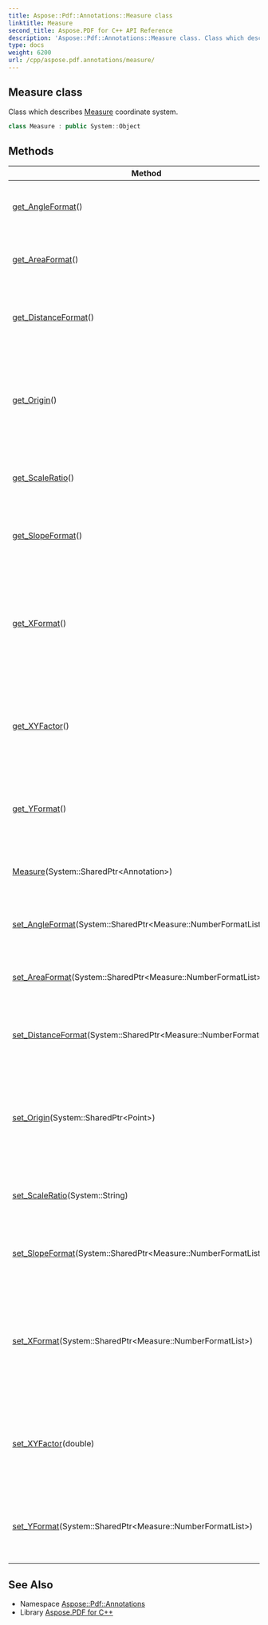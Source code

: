 ```yaml
---
title: Aspose::Pdf::Annotations::Measure class
linktitle: Measure
second_title: Aspose.PDF for C++ API Reference
description: 'Aspose::Pdf::Annotations::Measure class. Class which describes Measure coordinate system in C++.'
type: docs
weight: 6200
url: /cpp/aspose.pdf.annotations/measure/
---
```

## Measure class


Class which describes [Measure](./) coordinate system.

```cpp
class Measure : public System::Object
```

## Methods

| Method | Description |
| --- | --- |
| [get_AngleFormat](./get_angleformat/)() | A number format array for measurement of angles. |
| [get_AreaFormat](./get_areaformat/)() | A number format array for measurement of area. |
| [get_DistanceFormat](./get_distanceformat/)() | A number format array for measurement of distance in any direction. |
| [get_Origin](./get_origin/)() | [Point](../../aspose.pdf/point/) that shall specify the origin of the measurement coordinate system in default user space coordinates. |
| [get_ScaleRatio](./get_scaleratio/)() | A text string expressing the scale ratio of the drawing. |
| [get_SlopeFormat](./get_slopeformat/)() | A number format array for measurement of the slope of a line. |
| [get_XFormat](./get_xformat/)() | A number format array for measurement of change along the xaxis and, if Y is not present, along the y axis as well. |
| [get_XYFactor](./get_xyfactor/)() | A factor that shall be used to convert the largest units along the y axis to the largest units along the x axis. |
| [get_YFormat](./get_yformat/)() | A number format array for measurement of change along the y axis. |
| [Measure](./measure/)(System::SharedPtr\<Annotation\>) | Creates [Measure](./) object for measure annotations. |
| [set_AngleFormat](./set_angleformat/)(System::SharedPtr\<Measure::NumberFormatList\>) | A number format array for measurement of angles. |
| [set_AreaFormat](./set_areaformat/)(System::SharedPtr\<Measure::NumberFormatList\>) | A number format array for measurement of area. |
| [set_DistanceFormat](./set_distanceformat/)(System::SharedPtr\<Measure::NumberFormatList\>) | A number format array for measurement of distance in any direction. |
| [set_Origin](./set_origin/)(System::SharedPtr\<Point\>) | [Point](../../aspose.pdf/point/) that shall specify the origin of the measurement coordinate system in default user space coordinates. |
| [set_ScaleRatio](./set_scaleratio/)(System::String) | A text string expressing the scale ratio of the drawing. |
| [set_SlopeFormat](./set_slopeformat/)(System::SharedPtr\<Measure::NumberFormatList\>) | A number format array for measurement of the slope of a line. |
| [set_XFormat](./set_xformat/)(System::SharedPtr\<Measure::NumberFormatList\>) | A number format array for measurement of change along the xaxis and, if Y is not present, along the y axis as well. |
| [set_XYFactor](./set_xyfactor/)(double) | A factor that shall be used to convert the largest units along the y axis to the largest units along the x axis. |
| [set_YFormat](./set_yformat/)(System::SharedPtr\<Measure::NumberFormatList\>) | A number format array for measurement of change along the y axis. |
## See Also

* Namespace [Aspose::Pdf::Annotations](../)
* Library [Aspose.PDF for C++](../../)
